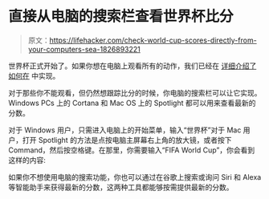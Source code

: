 # 直接从电脑的搜索栏查看世界杯比分

> 原文：<https://lifehacker.com/check-world-cup-scores-directly-from-your-computers-sea-1826893221>

世界杯正式开始了。如果你想在电脑上观看所有的动作，我们已经在 [详细介绍了如何在](https://lifehacker.com/how-to-watch-the-world-cup-even-without-a-tv-1826811241) 中实现。



对于那些你不能观看，但仍然想跟踪比分的时候，你电脑的搜索栏可以让它实现。Windows PCs 上的 Cortana 和 Mac OS 上的 Spotlight 都可以用来查看最新的分数。

对于 Windows 用户，只需进入电脑上的开始菜单，输入“世界杯”对于 Mac 用户，打开 Spotlight 的方法是点按电脑主屏幕右上角的放大镜，或者按下 Command，然后按空格键。在那里，你需要输入“FIFA World Cup”，你会看到这样的内容:

如果你不想使用电脑的搜索功能，你也可以通过在谷歌上搜索或询问 Siri 和 Alexa 等智能助手来获得最新的分数，这两种工具都能够按需提供最新的分数。